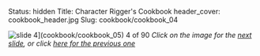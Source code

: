 Status: hidden
Title: Character Rigger's Cookbook
header_cover: cookbook_header.jpg
Slug: cookbook/cookbook_04

![slide 4](https://dl.dropboxusercontent.com/u/2977490/presentations/cookbook/img4.jpg)](cookbook/cookbook_05)
4 of 90
_Click on the image for the [next slide](cookbook/cookbook_05), or click [here for the previous one](cookbook/cookbook_03)_
